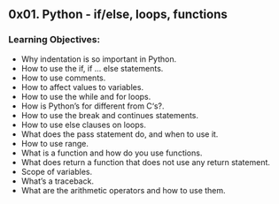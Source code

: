 ## 0x01. Python - if/else, loops, functions

### Learning Objectives:

- Why indentation is so important in Python.  
- How to use the if, if ... else statements.  
- How to use comments.  
- How to affect values to variables.  
- How to use the while and for loops.  
- How is Python’s for different from C‘s?.  
- How to use the break and continues statements.  
- How to use else clauses on loops.  
- What does the pass statement do, and when to use it.  
- How to use range.  
- What is a function and how do you use functions.  
- What does return a function that does not use any return statement.  
- Scope of variables.  
- What’s a traceback.  
- What are the arithmetic operators and how to use them.  
